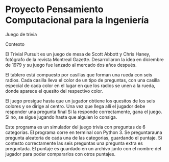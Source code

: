 # Proyecto Pensamiento Computacional para la Ingeniería

Juego de trivia

Contexto

El Trivial Pursuit es un juego de mesa de Scott Abbott y Chris Haney,
fotógrafo de la revista Montreal Gazette. Desarrollaron la idea en 
diciembre de 1979 y su juego fue lanzado al mercado dos años después.

El tablero está compuesto por casillas que forman una rueda con seis radios.
Cada casilla lleva el color de un tipo de preguntas, con una casilla especial
de cada color en el lugar en que los radios se unen a la rueda, donde aparece 
el quesito del respectivo color.

El juego prosigue hasta que un jugador obtiene los quesitos de los seis colores
y se dirige al centro. Una vez que llega allí el jugador debe responder una 
pregunta final Si la responde correctamente, gana el juego. Si no, se sigue 
jugando hasta que alguien lo consiga.

Este programa es un simulador del juego trivia con preguntas de 6 categorias.
El programa corre en terminal con Python 3. Se preguntarauna pregunta aleatoria
de cada una de las categorias, guardando el puntaje. Si contesto correctamente 
las seis preguntas una pregunta extra es preguntada. El puntaje es guardado en 
un archivo junto con el nombre del jugador para poder compararlos con otros puntajes.

